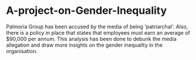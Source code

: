 # A-project-on-Gender-Inequality
Palmoria Group has been accused by the media of being 'patriarchal'. Also, there is a policy in place that states that employees must earn an average of $90,000 per annum. This analysis has been done to debunk the media allegation and draw more insights on the gender inequality in the organisation. 
